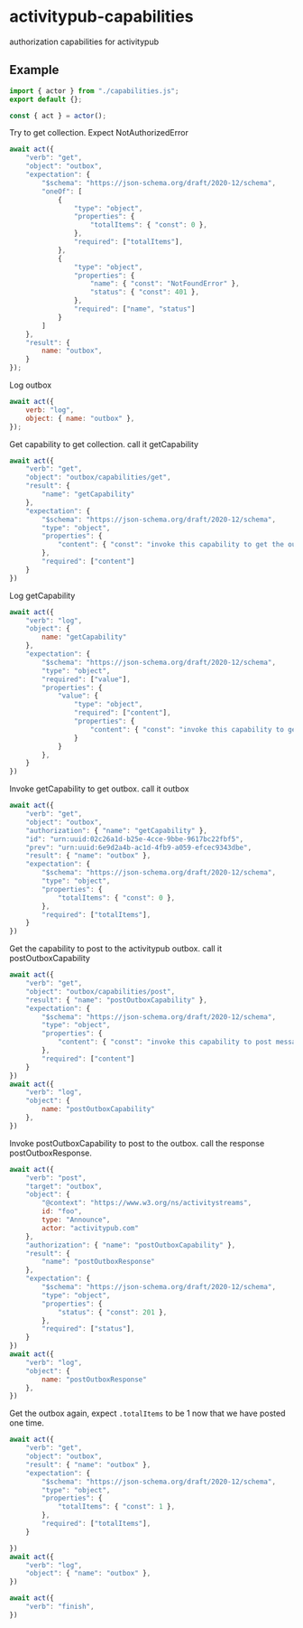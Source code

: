 # activitypub-capabilities

authorization capabilities for activitypub

## Example

```javascript
import { actor } from "./capabilities.js";
export default {};

const { act } = actor();
```

Try to get collection. Expect NotAuthorizedError

```javascript
await act({
    "verb": "get",
    "object": "outbox",
    "expectation": {
        "$schema": "https://json-schema.org/draft/2020-12/schema",
        "oneOf": [
            {
                "type": "object",
                "properties": {
                    "totalItems": { "const": 0 },
                },
                "required": ["totalItems"],
            },
            {
                "type": "object",
                "properties": {
                    "name": { "const": "NotFoundError" },
                    "status": { "const": 401 },
                },
                "required": ["name", "status"]
            }
        ]
    },
    "result": {
        name: "outbox",
    }
});
```

Log outbox

```javascript
await act({
    verb: "log",
    object: { name: "outbox" },
});
```

Get capability to get collection. call it getCapability

```javascript
await act({
    "verb": "get",
    "object": "outbox/capabilities/get",
    "result": {
        "name": "getCapability"
    },
    "expectation": {
        "$schema": "https://json-schema.org/draft/2020-12/schema",
        "type": "object",
        "properties": {
            "content": { "const": "invoke this capability to get the outbox" },
        },
        "required": ["content"]
    }
})
```

Log getCapability

```javascript
await act({
    "verb": "log",
    "object": {
        name: "getCapability"
    },
    "expectation": {
        "$schema": "https://json-schema.org/draft/2020-12/schema",
        "type": "object",
        "required": ["value"],
        "properties": {
            "value": {
                "type": "object",
                "required": ["content"],
                "properties": {
                    "content": { "const": "invoke this capability to get the outbox" },
                }
            }
        },
    }
})
```

Invoke getCapability to get outbox. call it outbox

```javascript
await act({
    "verb": "get",
    "object": "outbox",
    "authorization": { "name": "getCapability" },
    "id": "urn:uuid:02c26a1d-b25e-4cce-9bbe-9617bc22fbf5",
    "prev": "urn:uuid:6e9d2a4b-ac1d-4fb9-a059-efcec9343dbe",
    "result": { "name": "outbox" },
    "expectation": {
        "$schema": "https://json-schema.org/draft/2020-12/schema",
        "type": "object",
        "properties": {
            "totalItems": { "const": 0 },
        },
        "required": ["totalItems"],
    }
})
```

Get the capability to post to the activitypub outbox. call it postOutboxCapability


```javascript
await act({
    "verb": "get",
    "object": "outbox/capabilities/post",
    "result": { "name": "postOutboxCapability" },
    "expectation": {
        "$schema": "https://json-schema.org/draft/2020-12/schema",
        "type": "object",
        "properties": {
            "content": { "const": "invoke this capability to post messages to the outbox" },
        },
        "required": ["content"]
    }
})
await act({
    "verb": "log",
    "object": {
        name: "postOutboxCapability"
    },
})
```

Invoke postOutboxCapability to post to the outbox. call the response postOutboxResponse.

```javascript
await act({
    "verb": "post",
    "target": "outbox",
    "object": {
        "@context": "https://www.w3.org/ns/activitystreams",
        id: "foo",
        type: "Announce",
        actor: "activitypub.com"
    },
    "authorization": { "name": "postOutboxCapability" },
    "result": {
        "name": "postOutboxResponse"
    },
    "expectation": {
        "$schema": "https://json-schema.org/draft/2020-12/schema",
        "type": "object",
        "properties": {
            "status": { "const": 201 },
        },
        "required": ["status"],
    }
})
await act({
    "verb": "log",
    "object": {
        name: "postOutboxResponse"
    },
})
```

Get the outbox again, expect `.totalItems` to be 1 now that we have posted one time.

```javascript
await act({
    "verb": "get",
    "object": "outbox",
    "result": { "name": "outbox" },
    "expectation": {
        "$schema": "https://json-schema.org/draft/2020-12/schema",
        "type": "object",
        "properties": {
            "totalItems": { "const": 1 },
        },
        "required": ["totalItems"],
    }

})
await act({
    "verb": "log",
    "object": { "name": "outbox" },
})
```

```javascript
await act({
    "verb": "finish",
})
```